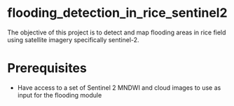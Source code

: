 # flooding_detection_in_rice_sentinel2
The objective of this project is to detect and map flooding areas in rice field using satellite imagery specifically sentinel-2.
# Prerequisites 
  - Have access to a set of Sentinel 2 MNDWI and cloud images to use as input for the flooding module
